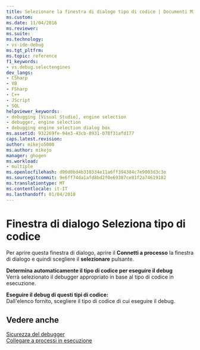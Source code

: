 ```yaml
---
title: Selezionare la finestra di dialogo tipo di codice | Documenti Microsoft
ms.custom: 
ms.date: 11/04/2016
ms.reviewer: 
ms.suite: 
ms.technology:
- vs-ide-debug
ms.tgt_pltfrm: 
ms.topic: reference
f1_keywords:
- vs.debug.selectengines
dev_langs:
- CSharp
- VB
- FSharp
- C++
- JScript
- SQL
helpviewer_keywords:
- debugging [Visual Studio], engine selection
- debugger, engine selection
- debugging engine selection dialog box
ms.assetid: 932269fe-94e3-43cb-8931-078f31afd177
caps.latest.revision: 
author: mikejo5000
ms.author: mikejo
manager: ghogen
ms.workload:
- multiple
ms.openlocfilehash: d90d0bd4b310334e11a6ff394384c7e9003d3c3e
ms.sourcegitcommit: 9e6ff74da1afd8bd2f0e69387ce81f2a74619182
ms.translationtype: MT
ms.contentlocale: it-IT
ms.lasthandoff: 01/04/2018
---
```

# <a name="select-code-type-dialog-box"></a>Finestra di dialogo Seleziona tipo di codice
Per aprire questa finestra di dialogo, aprire il **Connetti a processo** la finestra di dialogo e quindi scegliere il **selezionare** pulsante.  
  
 **Determina automaticamente il tipo di codice per eseguire il debug**  
 Verrà selezionato il debugger appropriato in base al tipo di codice in esecuzione.  
  
 **Eseguire il debug di questi tipi di codice:**  
 Dall'elenco fornito, scegliere il tipo di codice di cui eseguire il debug.  
  
## <a name="see-also"></a>Vedere anche  
 [Sicurezza del debugger](../debugger/debugger-security.md)   
 [Collegare a processi in esecuzione](../debugger/attach-to-running-processes-with-the-visual-studio-debugger.md)